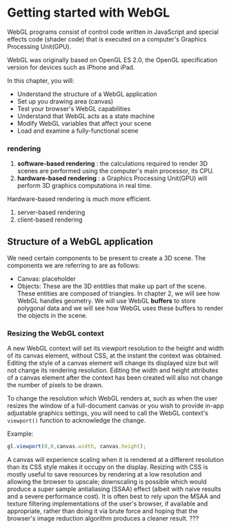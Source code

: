 
# Getting started with WebGL
WebGL programs consist of control code written in JavaScript and special effects code (shader code) that is executed on a computer's Graphics Processing Unit(GPU). 

WebGL was originally based on OpenGL ES 2.0, the OpenGL specification version for devices such as iPhone and iPad.

In this chapter, you will:

- Understand the structure of a WebGL application
- Set up you drawing area (canvas)
- Test your browser's WebGL capabilities
- Understand that WebGL acts as a state machine
- Modify WebGL variables that affect your scene
- Load and examine a fully-functional scene

### rendering
1. **software-based rendering** : the calculations required to render 3D scenes are performed using the computer's main processor, its CPU.
2. **hardware-based rendering** : a Graphics Processing Unit(GPU) will perform 3D graphics computations in real time.

Hardware-based rendering is much more efficient.

1. server-based rendering
2. client-based rendering

## Structure of a WebGL application
We need certain components to be present to create a 3D scene. The components we are referring to are as follows:

- Canvas: placeholder
- Objects: These are the 3D entitlies that make up part of the scene. These entities are composed of triangles. In chapter 2, we will see how WebGL handles geometry. We will use WebGL **buffers** to store polygonal data and we will see how WebGL uses these buffers to render the objects in the scene.





### Resizing the WebGL context
A new WebGL context will set its viewport resolution to the height and width of its canvas element, without CSS, at the instant the context was obtained.
Editing the style of a canvas element will change its displayed size but will not change its rendering resolution. Editing the width and height attributes of a canvas element after the context has been created will also not change the number of pixels to be drawn. 

To change the resolution which WebGL renders at, such as when the user resizes the window of a full-document canvas or you wish to provide in-app adjustable graphics settings, you will need to call the WebGL context's `viewport()` function to acknowledge the change.

Example:
```javascript
gl.viewport(0,0,canvas.width, canvas.height);
```

A canvas will experience scaling when it is rendered at a different resolution than its CSS style makes it occupy on the display. Resizing with CSS is mostly useful to save resources by rendering at a low resolution and allowing the browser to upscale; downscaling is possible which would produce a super sample antialiasing (SSAA) effect (albeit with naive results and a severe performance cost). It is often best to rely upon the MSAA and texture filtering implementations of the user's browser, if available and appropriate, rather than doing it via brute force and hoping that the browser's image reduction algorithm produces a cleaner result. ???

